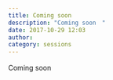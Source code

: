 ```yaml
---
title: Coming soon　
description: "Coming soon　"
date: 2017-10-29 12:03
author: 
category: sessions
---
```

Coming soon　